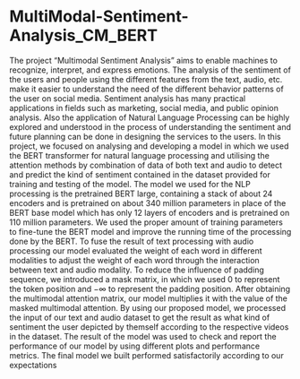 # MultiModal-Sentiment-Analysis_CM_BERT

The project “Multimodal Sentiment Analysis” aims to enable machines to recognize,
interpret, and express emotions. The analysis of the sentiment of the users and people using the
different features from the text, audio, etc. make it easier to understand the need of the different
behavior patterns of the user on social media. Sentiment analysis has many practical
applications in fields such as marketing, social media, and public opinion analysis. Also the
application of Natural Language Processing can be highly explored and understood in the
process of understanding the sentiment and future planning can be done in designing the
services to the users.
 In this project, we focused on analysing and developing a model in which we used the BERT
transformer for natural language processing and utilising the attention methods by combination
of data of both text and audio to detect and predict the kind of sentiment contained in the dataset
provided for training and testing of the model.
 The model we used for the NLP processing is the pretrained BERT large, containing a stack
of about 24 encoders and is pretrained on about 340 million parameters in place of the BERT
base model which has only 12 layers of encoders and is pretrained on 110 million parameters.
We used the proper amount of training parameters to fine-tune the BERT model and improve
the running time of the processing done by the BERT.
 To fuse the result of text processing with audio processing our model evaluated the weight
of each word in different modalities to adjust the weight of each word through the interaction
between text and audio modality. To reduce the influence of padding sequence, we introduced
a mask matrix, in which we used 0 to represent the token position and −∞ to represent the
padding position. After obtaining the multimodal attention matrix, our model multiplies it with
the value of the masked multimodal attention.
 By using our proposed model, we processed the input of our text and audio dataset to get
the result as what kind of sentiment the user depicted by themself according to the respective
videos in the dataset. The result of the model was used to check and report the performance of
our model by using different plots and performance metrics. The final model we built
performed satisfactorily according to our expectations
